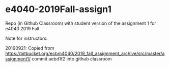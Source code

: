 # e4040-2019Fall-assign1
Repo (in Github Classroom) with student version of the assignment 1 for e4040 2019 Fall









Note for instructors: 
 
 20190921: Copied from https://bitbucket.org/ecbm4040/2019_fall_assignment_archive/src/master/assignment1/      commit aebd1f2  into github classroom

